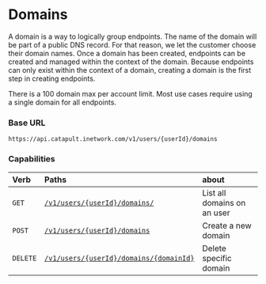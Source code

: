 # Domains
A domain is a way to logically group endpoints.  The name of the domain will be part of a public DNS record. For that reason, we let the customer choose their domain names. Once a domain has been created, endpoints can be created and managed within the context of the domain. Because endpoints can only exist within the context of a domain, creating a domain is the first step in creating endpoints.

<aside class="alert general small">
<p>
There is a 100 domain max per account limit. Most use cases require using a single domain for all endpoints.
</p>
</aside>

### Base URL

`https://api.catapult.inetwork.com/v1/users/{userId}/domains`

### Capabilities

| Verb                               | Paths                                                               | about                       |
|:-----------------------------------|:--------------------------------------------------------------------|:----------------------------|
| <code class="get">GET</code>       | [`/v1/users/{userId}/domains/`](getDomains.md)                      | List all domains on an user |
| <code class="post">POST</code>     | [`/v1/users/{userId}/domains`](postDomains.md)                      | Create a new domain         |
| <code class="delete">DELETE</code> | [`/v1/users/{userId}/domains/{domainId}`](deleteDomainsDomainId.md) | Delete specific domain      |
